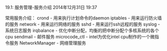 19.1: 服务管理-服务介绍
2014年12月31日
19:37
 
常用服务介绍：
crond - 用来执行计划命令的daemon
iptables - 用来运行防火墙的服务
network - 用来运行网络的服务
sshd - 用来运行ssh远程的服务
syslog - 系统日志服务
irqbalance - 优化中断分配，均衡的把中断分配个多核系统的各个cpu
sendmail - 邮件服务
microcode_ctl - intel为优化intel cpu制作的一个微指令服务
NetworkManager - 网络管理服务
